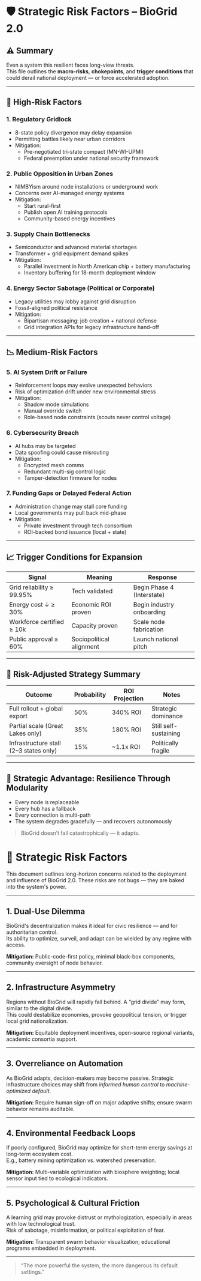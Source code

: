 # 🛡️ Strategic Risk Factors – BioGrid 2.0

## ⚠️ Summary

Even a system this resilient faces long-view threats.  
This file outlines the **macro-risks**, **chokepoints**, and **trigger conditions** that could derail national deployment — or force accelerated adoption.

---

## 🧨 High-Risk Factors

### 1. **Regulatory Gridlock**
- 8-state policy divergence may delay expansion
- Permitting battles likely near urban corridors
- Mitigation:
  - Pre-negotiated tri-state compact (MN-WI-UPMI)
  - Federal preemption under national security framework

### 2. **Public Opposition in Urban Zones**
- NIMBYism around node installations or underground work
- Concerns over AI-managed energy systems
- Mitigation:
  - Start rural-first
  - Publish open AI training protocols
  - Community-based energy incentives

### 3. **Supply Chain Bottlenecks**
- Semiconductor and advanced material shortages
- Transformer + grid equipment demand spikes
- Mitigation:
  - Parallel investment in North American chip + battery manufacturing
  - Inventory buffering for 18-month deployment window

### 4. **Energy Sector Sabotage (Political or Corporate)**
- Legacy utilities may lobby against grid disruption
- Fossil-aligned political resistance
- Mitigation:
  - Bipartisan messaging: job creation + national defense
  - Grid integration APIs for legacy infrastructure hand-off

---

## 📉 Medium-Risk Factors

### 5. **AI System Drift or Failure**
- Reinforcement loops may evolve unexpected behaviors
- Risk of optimization drift under new environmental stress
- Mitigation:
  - Shadow mode simulations
  - Manual override switch
  - Role-based node constraints (scouts never control voltage)

### 6. **Cybersecurity Breach**
- AI hubs may be targeted
- Data spoofing could cause misrouting
- Mitigation:
  - Encrypted mesh comms
  - Redundant multi-sig control logic
  - Tamper-detection firmware for nodes

### 7. **Funding Gaps or Delayed Federal Action**
- Administration change may stall core funding
- Local governments may pull back mid-phase
- Mitigation:
  - Private investment through tech consortium
  - ROI-backed bond issuance (local + state)

---

## 📈 Trigger Conditions for Expansion

| Signal | Meaning | Response |
|--------|---------|----------|
| Grid reliability ≥ 99.95% | Tech validated | Begin Phase 4 (Interstate) |
| Energy cost ↓ ≥ 30% | Economic ROI proven | Begin industry onboarding |
| Workforce certified ≥ 10k | Capacity proven | Scale node fabrication |
| Public approval ≥ 60% | Sociopolitical alignment | Launch national pitch |

---

## 🧮 Risk-Adjusted Strategy Summary

| Outcome | Probability | ROI Projection | Notes |
|---------|-------------|----------------|-------|
| Full rollout + global export | 50% | 340% ROI | Strategic dominance |
| Partial scale (Great Lakes only) | 35% | 180% ROI | Still self-sustaining |
| Infrastructure stall (2–3 states only) | 15% | ~1.1x ROI | Politically fragile |

---

## 🧠 Strategic Advantage: Resilience Through Modularity

- Every node is replaceable  
- Every hub has a fallback  
- Every connection is multi-path  
- The system degrades gracefully — and recovers autonomously

> BioGrid doesn’t fail catastrophically — it adapts.


# 🧠 Strategic Risk Factors

This document outlines long-horizon concerns related to the deployment and influence of BioGrid 2.0. These risks are not bugs — they are baked into the system's power.

---

## 1. Dual-Use Dilemma

BioGrid's decentralization makes it ideal for civic resilience — and for authoritarian control.  
Its ability to optimize, surveil, and adapt can be wielded by any regime with access.

**Mitigation:** Public-code-first policy, minimal black-box components, community oversight of node behavior.

---

## 2. Infrastructure Asymmetry

Regions without BioGrid will rapidly fall behind. A “grid divide” may form, similar to the digital divide.  
This could destabilize economies, provoke geopolitical tension, or trigger local grid nationalization.

**Mitigation:** Equitable deployment incentives, open-source regional variants, academic consortia support.

---

## 3. Overreliance on Automation

As BioGrid adapts, decision-makers may become passive. Strategic infrastructure choices may shift from *informed human control* to *machine-optimized default*.

**Mitigation:** Require human sign-off on major adaptive shifts; ensure swarm behavior remains auditable.

---

## 4. Environmental Feedback Loops

If poorly configured, BioGrid may optimize for short-term energy savings at long-term ecosystem cost.  
E.g., battery mining optimization vs. watershed preservation.

**Mitigation:** Multi-variable optimization with biosphere weighting; local sensor input tied to ecological indicators.

---

## 5. Psychological & Cultural Friction

A learning grid may provoke distrust or mythologization, especially in areas with low technological trust.  
Risk of sabotage, misinformation, or political exploitation of fear.

**Mitigation:** Transparent swarm behavior visualization; educational programs embedded in deployment.

---

> “The more powerful the system, the more dangerous its default settings.”
